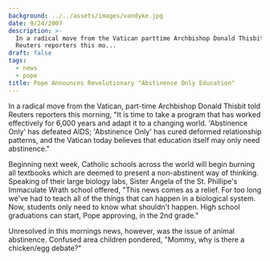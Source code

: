 ```yaml
---
background: ../../assets/images/vandyke.jpg
date: 9/24/2007
description: >-
  In a radical move from the Vatican parttime Archbishop Donald Thisbit told
  Reuters reporters this mo...
draft: false
tags:
  - news
  - pope
title: Pope Announces Revolutionary "Abstinence Only Education"
---
```


In a radical move from the Vatican, part-time Archbishop Donald Thisbit told Reuters reporters this morning, "It is time to take a program that has worked effectively for 6,000 years and adapt it to a changing world. 'Abstinence Only' has defeated AIDS; 'Abstinence Only' has cured deformed relationship patterns, and the Vatican today believes that education itself may only need abstinence."

Beginning next week, Catholic schools across the world will begin burning all textbooks which are deemed to present a non-abstinent way of thinking. Speaking of their large biology labs, Sister Angela of the St. Phillipe's Immaculate Wrath school offered, "This news comes as a relief. For too long we've had to teach all of the things that can happen in a biological system. Now, students only need to know what shouldn't happen. High school graduations can start, Pope approving, in the 2nd grade."

Unresolved in this mornings news, however, was the issue of animal abstinence. Confused area children pondered, "Mommy, why is there a chicken/egg debate?"
